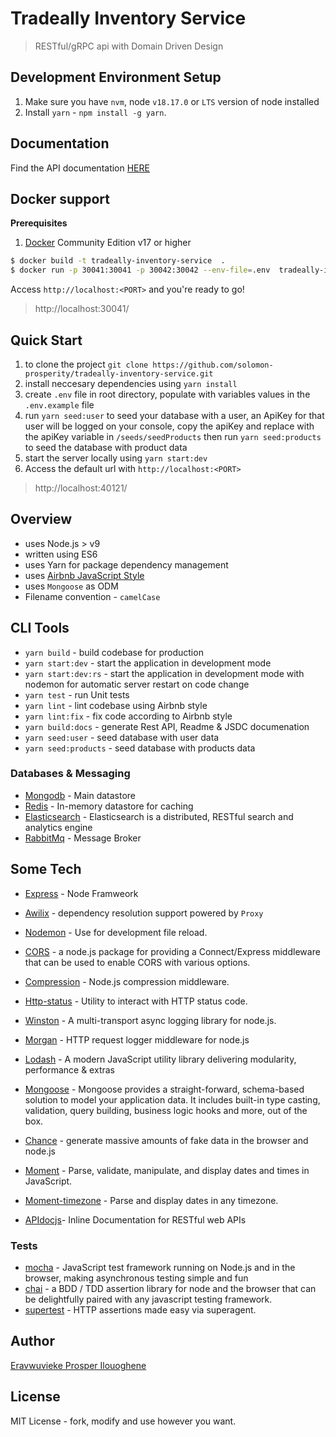 # Tradeally Inventory Service

> RESTful/gRPC api with Domain Driven Design

## Development Environment Setup

1.  Make sure you have `nvm`, node `v18.17.0` or `LTS` version of node installed
2.  Install `yarn` - `npm install -g yarn`.


## Documentation
Find the API documentation [HERE](https://tradeally-inventory-service.onrender.com/docs)

## Docker support

**Prerequisites**

1. [Docker](https://www.docker.com/products/docker-engine) Community Edition v17 or higher

```sh
$ docker build -t tradeally-inventory-service  .
$ docker run -p 30041:30041 -p 30042:30042 --env-file=.env  tradeally-inventory-service
```

Access `http://localhost:<PORT>` and you're ready to go!

> http://localhost:30041/

## Quick Start
1. to clone the project `git clone https://github.com/solomon-prosperity/tradeally-inventory-service.git`
2. install neccesary dependencies using `yarn install`
3. create `.env` file in root directory, populate with variables values in the `.env.example` file 
4. run `yarn seed:user` to seed your database with a user, an ApiKey for that user will be logged on your console, copy the apiKey and replace with the apiKey variable in `/seeds/seedProducts` then run `yarn seed:products` to seed the database with product data
5. start the server locally using `yarn start:dev`
6. Access the default url with `http://localhost:<PORT>` 
> http://localhost:40121/

## Overview

- uses Node.js > v9
- written using ES6
- uses Yarn for package dependency management
- uses [Airbnb JavaScript Style](https://github.com/airbnb/javascript)
- uses `Mongoose` as ODM
- Filename convention - `camelCase`

## CLI Tools

- `yarn build` - build codebase for production
- `yarn start:dev` - start the application in development mode
- `yarn start:dev:rs` - start the application in development mode with nodemon for automatic server restart on code change
- `yarn test` - run Unit tests
- `yarn lint` - lint codebase using Airbnb style
- `yarn lint:fix` - fix code according to Airbnb style
- `yarn build:docs` - generate Rest API, Readme & JSDC documenation
- `yarn seed:user` - seed database with user data
- `yarn seed:products` - seed database with products data

### Databases & Messaging

- [Mongodb](https://www.mongodb.com) - Main datastore
- [Redis](https://redis.io/) - In-memory datastore for caching
- [Elasticsearch](https://www.elastic.co/elasticsearch/) - Elasticsearch is a distributed, RESTful search and analytics engine
- [RabbitMq](https://www.rabbitmq.com/) - Message Broker

## Some Tech

- [Express](https://expressjs.com/) - Node Framweork
- [Awilix](https://github.com/jeffijoe/awilix) - dependency resolution support powered by `Proxy`
- [Nodemon](https://nodemon.io/) - Use for development file reload.
- [CORS](https://github.com/expressjs/cors) - a node.js package for providing a Connect/Express middleware that can be used to enable CORS with various options.
- [Compression](https://github.com/expressjs/compression) - Node.js compression middleware.
- [Http-status](https://github.com/adaltas/node-http-status) - Utility to interact with HTTP status code.
- [Winston](https://github.com/winstonjs/winston) - A multi-transport async logging library for node.js.
- [Morgan](https://github.com/expressjs/morgan) - HTTP request logger middleware for node.js
- [Lodash](https://lodash.com/) - A modern JavaScript utility library delivering modularity, performance & extras
- [Mongoose](https://mongoosejs.com/) - Mongoose provides a straight-forward, schema-based solution to model your application data. It includes built-in type casting, validation, query building, business logic hooks and more, out of the box.
- [Chance](https://chancejs.com/) - generate massive amounts of fake data in the browser and node.js

- [Moment](https://momentjs.com/) - Parse, validate, manipulate, and display dates and times in JavaScript.
- [Moment-timezone](https://momentjs.com/timezone/) - Parse and display dates in any timezone.

- [APIdocjs](https://apidocjs.com/)- Inline Documentation for RESTful web APIs

### Tests

- [mocha](https://mochajs.org/) - JavaScript test framework running on Node.js and in the browser, making asynchronous testing simple and fun
- [chai](http://chaijs.com/) - a BDD / TDD assertion library for node and the browser that can be delightfully paired with any javascript testing framework.
- [supertest](https://github.com/visionmedia/supertest) - HTTP assertions made easy via superagent.


## Author
[Eravwuvieke Prosper Ilouoghene](https://www.linkedin.com/in/prosper-eravwuvieke-25b534163/)


## License
MIT License - fork, modify and use however you want.
